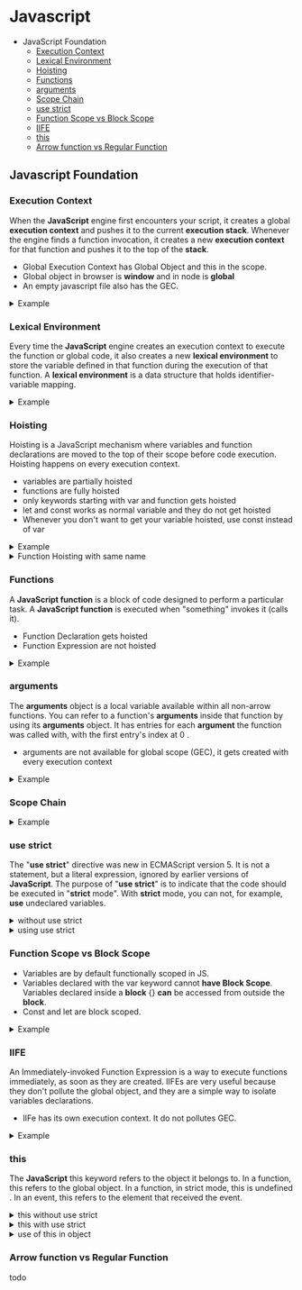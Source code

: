 # Javascript

 - JavaScript Foundation
    * [Execution Context](#execution-context)
    * [Lexical Environment](#lexical-environment)
    * [Hoisting](#hoisting)
    * [Functions](#functions)
    * [arguments](#arguments)
    * [Scope Chain](#scope-chain)
    * [use strict](#use-strict)
    * [Function Scope vs Block Scope](#function-scope-vs-block-scope)
    * [IIFE](#iife)
    * [this](#this)
    * [Arrow function vs Regular Function](#arrow-function-vs-regular-function)

## Javascript Foundation

### Execution Context

When the **JavaScript** engine first encounters your script, it creates a global **execution context** and pushes it to the current **execution stack**. Whenever the engine finds a function invocation, it creates a new **execution context** for that function and pushes it to the top of the **stack**.

- Global Execution Context has Global Object and this in the scope.
- Global object in browser is **window** and in node is **global**
- An empty javascript file also has the GEC.

<details>
<summary>Example</summary>

```javascript
// An empty JS file
console.log(this); // prints Window object
console.log(window); // prints Window object
console.log(this === window); // true (at least for now, as we not added anything)
```

 </details>

### Lexical Environment

Every time the **JavaScript** engine creates an execution context to execute the function or global code, it also creates a new **lexical environment** to store the variable defined in that function during the execution of that function. A **lexical environment** is a data structure that holds identifier-variable mapping.

<details>
<summary>Example</summary>

```javascript

	function  findMyName() {
	  function  nestedFunction() {
		return  'I am nested function';
	  };
	};

	function  sayMyName() {
		findMyName();
	};

	sayMyName();

	console.log(window.sayMyName);  		// prints function defination
	console.log(window.findMyName);  		// prints function defination
	console.log(window.nestedFunction);  	// undefined

Note: Only function or variable which are defined at parent level have gloabl lexical scope.
```

 </details>

### Hoisting

Hoisting is a JavaScript mechanism where variables and function declarations are moved to the top of their scope before code execution.
Hoisting happens on every execution context.

- variables are partially hoisted
- functions are fully hoisted
- only keywords starting with var and function gets hoisted
- let and const works as normal variable and they do not get hoisted
- Whenever you don't want to get your variable hoisted, use const instead of var

<details>
<summary>Example</summary>

```javascript
// Initial code

console.log(a); // undefined
console.log(myName()); // Rajat

var a = "hello";
function myName() {
  return "Rajat";
}

console.log(a); // hello
console.log(myName()); // rajat
console.log(b); // throw an exception - Uncaught ReferenceError: b is not defined

// Code that gets compiled internally after hoisting

var a = undefined; // undefined will get assign to 'a' initially, as variables are hoisted partially
function myName() {
  // whole function will get hoisted, as functions are fully hoisted
  return "Rajat";
}

console.log(a);
console.log(myName());

a = "hello";
console.log(a);
console.log(myName());
console.log(b);
```

 </details>
 
<details>
<summary>Function Hoisting with same name</summary>

```javascript

	a();				// Output: Bye

	function a() {
	  return 'Hi';
	};

	a();				// Output: Bye

	function b() {
	  return 'Bye';
	};

	a();				// Output: Bye

Note: When there are two functions with same name gets hoisted, it overrides the previously alloted memory with the new function.
```

 </details>

### Functions

A **JavaScript function** is a block of code designed to perform a particular task. A **JavaScript function** is executed when "something" invokes it (calls it).

- Function Declaration gets hoisted
- Function Expression are not hoisted

<details>
<summary>Example</summary>

```javascript
// Function Expression
var canada = function () {
  return "cold";
};

// Function Declaration
function india() {
  return "warm";
}

// Function Invocation/Call/Execution
canada(); // it will get memory at runtime
india(); // it will get memory at parse/compile time
```

 </details>

### arguments

The **arguments** object is a local variable available within all non-arrow functions. You can refer to a function's **arguments** inside that function by using its **arguments** object. It has entries for each **argument** the function was called with, with the first entry's index at 0 .

- arguments are not available for global scope (GEC), it gets created with every execution context

<details>
<summary>Example</summary>

```javascript
function world(a, b) {
  console.log(arguments); // { 0: "hello", 1: "world" }
}

console.log(arguments); // undefined, as it has not created for GEC.
world("hello", "world");
```

 </details>

### Scope Chain

<details>
<summary>Example</summary>

```javascript
function sayMyName(a) {
  console.log(a);
  return function findMyName(b) {
    console.log(b);
    return function printName(c) {
      console.log(c);
      return "Rajat Porwal";
    };
  };
}

sayMyName(1); // 1, [function findMyName]
sayMyName(1)(2); // 1, 2, [function printName]
sayMyName(1)(2)(3); // 1, 2, 3, [function findMyName]
```

</details>

### use strict

The "**use strict**" directive was new in ECMAScript version 5. It is not a statement, but a literal expression, ignored by earlier versions of **JavaScript**. The purpose of "**use strict**" is to indicate that the code should be executed in "**strict** mode". With **strict** mode, you can not, for example, **use** undeclared variables.

<details>
<summary>without use strict</summary>

```javascript

	function weird() {
		height = 50;
		return height;
	}

	weird();  // output: 50

Note: Undeclared vairables are added to global scope.
```

</details>

<details>
<summary>using use strict</summary>

```javascript
"use strict";

function weird() {
  height = 50;
  return height;
}

weird(); // Reference error: height is not defined
```

</details>

### Function Scope vs Block Scope

- Variables are by default functionally scoped in JS.
- Variables declared with the var keyword cannot **have Block Scope**. Variables declared inside a **block** {} **can** be accessed from outside the **block**.
- Const and let are block scoped.

<details>
<summary>Example</summary>

```javascript
function weird() {
  if (true) {
    var a = 1;
    const b = 1;
    let c = 1;
  }
  console.log(a); // output: 1, as variables declared with var keyword are functionally scoped.
  console.log(b); // output: Reference error, b is not defined, as variables declared with const and let keyword are blocked scope.
  console.log(c); // output: Reference error, c is not defined.
}
```

</details>

### IIFE

An Immediately-invoked Function Expression is a way to execute functions immediately, as soon as they are created. IIFEs are very useful because they don't pollute the global object, and they are a simple way to isolate variables declarations.

- IIFe has its own execution context. It do not pollutes GEC.
<details>
<summary>Example</summary>

```javascript

	(function (a, b) {
	  console.log(a);			// output: 1
	  console.log(b);			// output: 2
    }(1, 2));

    Note: IIFE are self invoked function, there is no need to call them.

```

</details>

### this

The **JavaScript** this keyword refers to the object it belongs to. In a function, this refers to the global object. In a function, in strict mode, this is undefined . In an event, this refers to the element that received the event.

<details>
<summary>this without use strict</summary>

```javascript
(function () {
  console.log(this); // Window object
  console.log(window); // Window object
  console.log(this === window); // true
})();
```

</details>

<details>
<summary>this with use strict</summary>

```javascript

	(function () {
	 'use strict'
	  console.log(this);					// undefined
	  console.log(window);					// Window object
	  console.log(this === window);			// false
    }());

    Note: In a function, in strict mode, this is undefined.
```

</details>

<details>
<summary>use of this in object</summary>

```javascript

  const obj = {
    name: 'Billy',
    sing() {
	  return 'lalalala' + this.name;		 // because this can access the properties of current object.
    }
  }

Note: this is the object as the function is property of.
```

</details>

### Arrow function vs Regular Function

todo
